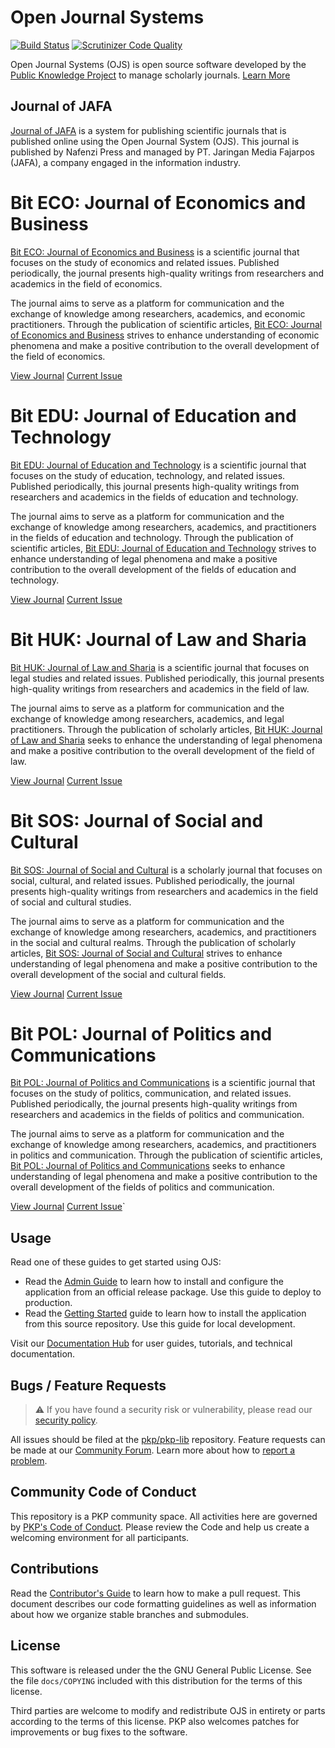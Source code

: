 # Open Journal Systems

[![Build Status](https://app.travis-ci.com/pkp/ojs.svg?branch=main)](https://app.travis-ci.com/pkp/ojs)
[![Scrutinizer Code Quality](https://scrutinizer-ci.com/g/pkp/ojs/badges/quality-score.png?b=main)](https://scrutinizer-ci.com/g/pkp/ojs/?branch=main)

Open Journal Systems (OJS) is open source software developed by the [Public Knowledge Project](https://pkp.sfu.ca/) to manage scholarly journals. [Learn More](https://pkp.sfu.ca/software/ojs/)

## Journal of JAFA 

[Journal of JAFA](https://journal.fajarpos.com/) is a system for publishing scientific journals that is published online using the Open Journal System (OJS). This journal is published by Nafenzi Press and managed by PT. Jaringan Media Fajarpos (JAFA), a company engaged in the information industry.

# Bit ECO: Journal of Economics and Business

[Bit ECO: Journal of Economics and Business](https://journal.fajarpos.com/index.php/eco) is a scientific journal that focuses on the study of economics and related issues. Published periodically, the journal presents high-quality writings from researchers and academics in the field of economics.

The journal aims to serve as a platform for communication and the exchange of knowledge among researchers, academics, and economic practitioners. Through the publication of scientific articles, [Bit ECO: Journal of Economics and Business](https://journal.fajarpos.com/index.php/eco/) strives to enhance understanding of economic phenomena and make a positive contribution to the overall development of the field of economics.

[View Journal](https://journal.fajarpos.com/index.php/eco) [Current Issue](https://journal.fajarpos.com/index.php/eco/issue/current)

# Bit EDU: Journal of Education and Technology

[Bit EDU: Journal of Education and Technology](https://journal.fajarpos.com/index.php/edu) is a scientific journal that focuses on the study of education, technology, and related issues. Published periodically, this journal presents high-quality writings from researchers and academics in the fields of education and technology.

The journal aims to serve as a platform for communication and the exchange of knowledge among researchers, academics, and practitioners in the fields of education and technology. Through the publication of scientific articles, [Bit EDU: Journal of Education and Technology](https://journal.fajarpos.com/index.php/edu/) strives to enhance understanding of legal phenomena and make a positive contribution to the overall development of the fields of education and technology.

[View Journal](https://journal.fajarpos.com/index.php/edu) [Current Issue](https://journal.fajarpos.com/index.php/edu/issue/current)

# Bit HUK: Journal of Law and Sharia

[Bit HUK: Journal of Law and Sharia](https://journal.fajarpos.com/index.php/huk) is a scientific journal that focuses on legal studies and related issues. Published periodically, this journal presents high-quality writings from researchers and academics in the field of law.

The journal aims to serve as a platform for communication and the exchange of knowledge among researchers, academics, and legal practitioners. Through the publication of scholarly articles, [Bit HUK: Journal of Law and Sharia](https://journal.fajarpos.com/index.php/huk/) seeks to enhance the understanding of legal phenomena and make a positive contribution to the overall development of the field of law.

[View Journal](https://journal.fajarpos.com/index.php/huk) [Current Issue](https://journal.fajarpos.com/index.php/huk/issue/current)

# Bit SOS: Journal of Social and Cultural

[Bit SOS: Journal of Social and Cultural](https://journal.fajarpos.com/index.php/sos) is a scholarly journal that focuses on social, cultural, and related issues. Published periodically, the journal presents high-quality writings from researchers and academics in the field of social and cultural studies.

The journal aims to serve as a platform for communication and the exchange of knowledge among researchers, academics, and practitioners in the social and cultural realms. Through the publication of scholarly articles, [Bit SOS: Journal of Social and Cultural](https://journal.fajarpos.com/index.php/sos/) strives to enhance understanding of legal phenomena and make a positive contribution to the overall development of the social and cultural fields.

[View Journal](https://journal.fajarpos.com/index.php/sos) [Current Issue](https://journal.fajarpos.com/index.php/sos/issue/current)

# Bit POL: Journal of Politics and Communications

[Bit POL: Journal of Politics and Communications](https://journal.fajarpos.com/index.php/pol) is a scientific journal that focuses on the study of politics, communication, and related issues. Published periodically, the journal presents high-quality writings from researchers and academics in the fields of politics and communication.

The journal aims to serve as a platform for communication and the exchange of knowledge among researchers, academics, and practitioners in politics and communication. Through the publication of scientific articles, [Bit POL: Journal of Politics and Communications](https://journal.fajarpos.com/index.php/pol/) seeks to enhance understanding of legal phenomena and make a positive contribution to the overall development of the fields of politics and communication.

[View Journal](https://journal.fajarpos.com/index.php/pol) [Current Issue](https://journal.fajarpos.com/index.php/pol/issue/current)`

## Usage

Read one of these guides to get started using OJS:

- Read the [Admin Guide](https://docs.pkp.sfu.ca/admin-guide/) to learn how to install and configure the application from an official release package. Use this guide to deploy to production.
- Read the [Getting Started](https://docs.pkp.sfu.ca/dev/documentation/en/getting-started) guide to learn how to install the application from this source repository. Use this guide for local development.

Visit our [Documentation Hub](https://docs.pkp.sfu.ca/) for user guides, tutorials, and technical documentation.

## Bugs / Feature Requests

> ⚠️ If you have found a security risk or vulnerability, please read our [security policy](SECURITY.md).

All issues should be filed at the [pkp/pkp-lib](https://github.com/pkp/pkp-lib/issues/) repository. Feature requests can be made at our [Community Forum](https://forum.pkp.sfu.ca/). Learn more about how to [report a problem](https://docs.pkp.sfu.ca/dev/contributors/#report-a-problem).

## Community Code of Conduct

This repository is a PKP community space. All activities here are governed by [PKP's Code of Conduct](https://pkp.sfu.ca/code-of-conduct/). Please review the Code and help us create a welcoming environment for all participants.

## Contributions

Read the [Contributor's Guide](https://docs.pkp.sfu.ca/dev/contributors/) to learn how to make a pull request. This document describes our code formatting guidelines as well as information about how we organize stable branches and submodules.

## License

This software is released under the the GNU General Public License. See the file `docs/COPYING` included with this distribution for the terms of this license.

Third parties are welcome to modify and redistribute OJS in entirety or parts according to the terms of this license. PKP also welcomes patches for improvements or bug fixes to the software.
